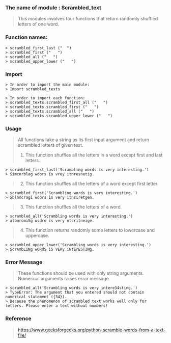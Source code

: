 ###  The name of module : Scrambled_text
> This modules involves four functions that return randomly shuffled letters of one word.
###  Function names: 
```
> scrambled_first_last ("  ")
> scrambled_first ("   ")
> scrambled_all ("   ")
> scrambled_upper_lower ("   ")

```

###  Import
```
> In order to import the main module:
> Import scrambled_texts
```
```
> In order to import each function:
> scrambled_texts.scrambled_first_all ("   ")
> scrambled_texts.scrambled_first ("   ")
> scrambled_texts.scrambled_all ("   ")
> scrambled_texts.scrambled_upper_lower ("   ")

```
###  Usage
> All functions take a string as its first input argument and return scrambled letters of given text.
> 1) This function shuffles all the letters in a word except first and last letters.
```
> scrambled_first_last('Scrambling words is very interesting.')
> Simcnrblag wdors is vrey itnresnetig.
```                                                        
> 2) This function shuffles all the letters of a word except first letter.
```
> scrambled_first('Scrambling words is very interesting.')
> Sblnmcragi wdors is very itnsiretgen.
```
> 3) This function shuffles all the letters of a word.
```
> scrambled_all('Scrambling words is very interesting.')
> albnrcmiSg wsdro is very ntsritneige.
```
> 4) This function returns randomly some letters to lowercase and uppercase.
```
> scrambled_upper_lower('Scrambling words is very interesting.')
> ScrAmbLINg wORdS iS VERy iNtErESTINg.
```

###  Error Message
> These functions should be used with only string arguments. Numerical arguments raises error message.
```
> scrambled_all('Scrambling words is very intere34sting.')
> TypeError: The argument that you entered should not contain numerical statement ({34}). 
> Because the phenomenon of scrambled text works well only for letters. Please enter a text without numbers!
```
### Reference
> https://www.geeksforgeeks.org/python-scramble-words-from-a-text-file/


